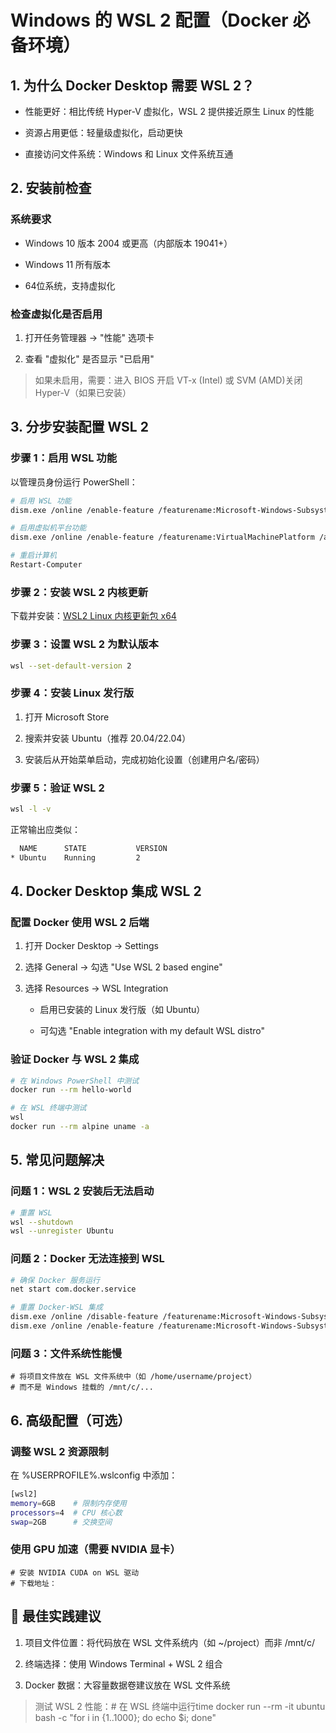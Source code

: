 # **Windows 的 WSL 2 配置（Docker 必备环境）**

## **1. 为什么 Docker Desktop 需要 WSL 2？**

- 性能更好：相比传统 Hyper-V 虚拟化，WSL 2 提供接近原生 Linux 的性能

- 资源占用更低：轻量级虚拟化，启动更快

- 直接访问文件系统：Windows 和 Linux 文件系统互通

## **2. 安装前检查**

### **系统要求**

- Windows 10 版本 2004 或更高（内部版本 19041+）

- Windows 11 所有版本

- 64位系统，支持虚拟化

### **检查虚拟化是否启用**

1. 打开任务管理器 → "性能" 选项卡

1. 查看 "虚拟化" 是否显示 "已启用"

> 如果未启用，需要：进入 BIOS 开启 VT-x (Intel) 或 SVM (AMD)关闭 Hyper-V（如果已安装）


## **3. 分步安装配置 WSL 2**

### **步骤 1：启用 WSL 功能**

以管理员身份运行 PowerShell：

```bash
# 启用 WSL 功能
dism.exe /online /enable-feature /featurename:Microsoft-Windows-Subsystem-Linux /all /norestart

# 启用虚拟机平台功能
dism.exe /online /enable-feature /featurename:VirtualMachinePlatform /all /norestart

# 重启计算机
Restart-Computer

```

### **步骤 2：安装 WSL 2 内核更新**

下载并安装：[WSL2 Linux 内核更新包 x64](https://aka.ms/wsl2kernel)

### **步骤 3：设置 WSL 2 为默认版本**

```bash
wsl --set-default-version 2
```

### **步骤 4：安装 Linux 发行版**

1. 打开 Microsoft Store

1. 搜索并安装 Ubuntu（推荐 20.04/22.04）

1. 安装后从开始菜单启动，完成初始化设置（创建用户名/密码）

### **步骤 5：验证 WSL 2**

```bash
wsl -l -v
```

正常输出应类似：

```bash
  NAME      STATE           VERSION
* Ubuntu    Running         2
```

## **4. Docker Desktop 集成 WSL 2**

### **配置 Docker 使用 WSL 2 后端**

1. 打开 Docker Desktop → Settings

1. 选择 General → 勾选 "Use WSL 2 based engine"

1. 选择 Resources → WSL Integration

	- 启用已安装的 Linux 发行版（如 Ubuntu）

	- 可勾选 "Enable integration with my default WSL distro"

### **验证 Docker 与 WSL 2 集成**

```bash
# 在 Windows PowerShell 中测试
docker run --rm hello-world

# 在 WSL 终端中测试
wsl
docker run --rm alpine uname -a
```

## **5. 常见问题解决**

### **问题 1：WSL 2 安装后无法启动**

```bash
# 重置 WSL
wsl --shutdown
wsl --unregister Ubuntu
```

### **问题 2：Docker 无法连接到 WSL**

```bash
# 确保 Docker 服务运行
net start com.docker.service

# 重置 Docker-WSL 集成
dism.exe /online /disable-feature /featurename:Microsoft-Windows-Subsystem-Linux
dism.exe /online /enable-feature /featurename:Microsoft-Windows-Subsystem-Linux /all /norestart

```

### **问题 3：文件系统性能慢**

```
# 将项目文件放在 WSL 文件系统中（如 /home/username/project）
# 而不是 Windows 挂载的 /mnt/c/...
```

## **6. 高级配置（可选）**

### **调整 WSL 2 资源限制**

在 %USERPROFILE%\.wslconfig 中添加：

```bash
[wsl2]
memory=6GB    # 限制内存使用
processors=4  # CPU 核心数
swap=2GB      # 交换空间

```

### **使用 GPU 加速（需要 NVIDIA 显卡）**

```
# 安装 NVIDIA CUDA on WSL 驱动
# 下载地址：

```

## **🔹 最佳实践建议**

1. 项目文件位置：将代码放在 WSL 文件系统内（如 ~/project）而非 /mnt/c/

1. 终端选择：使用 Windows Terminal + WSL 2 组合

1. Docker 数据：大容量数据卷建议放在 WSL 文件系统

> 测试 WSL 2 性能：# 在 WSL 终端中运行time docker run --rm -it ubuntu bash -c "for i in {1..1000}; do echo $i; done"
